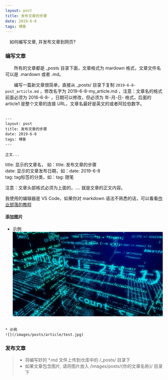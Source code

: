 ```yaml
---
layout: post
title: 发布文章的步骤
date: 2019-6-8
tags: 博客   
---
```


　如何编写文章, 并发布文章到网页?


### 编写文章

　　所有的文章都是 _posts 目录下面，文章格式为 mardown 格式，文章文件名可以是 .mardown 或者 .md。

　　编写一篇新文章很简单，直接从 _posts/ 目录下复制 `2019-6-8-post_article.md` ，修改名字为 2019-6-8-my_article.md ，注意：文章名的格式前面必须为 2016-6-8- ，日期可以修改，但必须为 年-月-日- 格式，后面的 article1 是整个文章的连接 URL，文章名最好是英文的或者阿拉伯数字。
```text

---
layout: post
title: 发布文章的步骤
date: 2019-6-8
tags: 博客   
---

正文...

```


title: 显示的文章名， 如：title: 发布文章的步骤                 
date:  显示的文章发布日期，如：date: 2019-6-8                
tag: tag标签的分类，如：tag: 随笔            

注意：文章头部格式必须为上面的，.... 就是文章的正文内容。

我使用的编辑器是 VS Code，如果你对 markdown 语法不熟悉的话，可以看看[作业部落的教程](https://www.zybuluo.com/) 

#### 添加图片
* 示例
![](/images/posts/article/test.jpg)
```text

* 示例
![](/images/posts/article/test.jpg)

```

### 发布文章

>* 将编写好的 *.md 文件上传到仓库中的 /_posts/ 目录下
>* 如果文章包含图片, 请将图片放入 /images/posts/{你的文章名称}/    目录下









